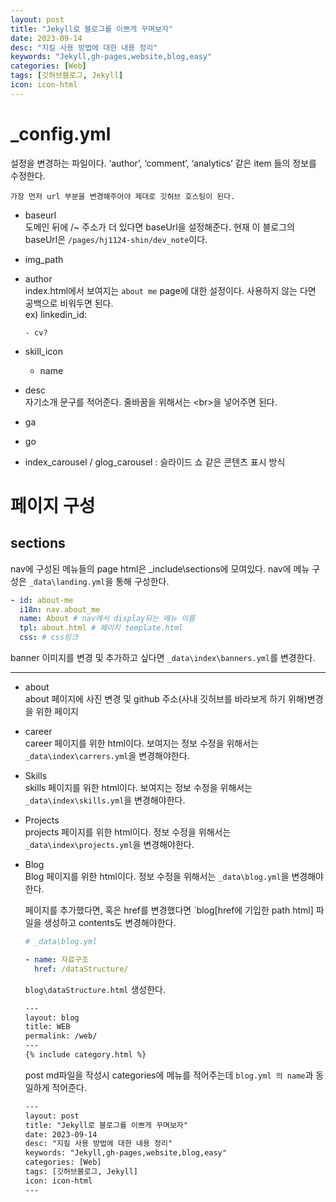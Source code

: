 ```yaml
---
layout: post
title: "Jekyll로 블로그를 이쁘게 꾸며보자"
date: 2023-09-14
desc: "지킬 사용 방법에 대한 내용 정리"
keywords: "Jekyll,gh-pages,website,blog,easy"
categories: [Web]
tags: [깃허브블로그, Jekyll]
icon: icon-html
---
```


# \_config.yml

설정을 변경하는 파일이다.
‘author’, ‘comment’, ‘analytics’ 같은 item 들의 정보를 수정한다.

`가장 먼저 url 부분을 변경해주어야 제대로 깃허브 호스팅이 된다.`

- baseurl  
  도메인 뒤에 /~ 주소가 더 있다면 baseUrl을 설정해준다. 현재 이 블로그의 baseUrl은 `/pages/hj1124-shin/dev_note`이다.

- img_path

- author  
  index.html에서 보여지는 `about me` page에 대한 설정이다. 사용하지 않는 다면 공백으로 비워두면 된다.  
  ex) linkedin_id:

      - cv?

- skill_icon

  - name

- desc  
   자기소개 문구를 적어준다. 줄바꿈을 위해서는 \<br>을 넣어주면 된다.

- ga

- go

- index_carousel / glog_carousel : 슬라이드 쇼 같은 콘텐츠 표시 방식

# 페이지 구성

## sections

nav에 구성된 메뉴들의 page html은 \_include\sections에 모여있다. nav에 메뉴 구성은 `_data\landing.yml`을 통해 구성한다.

```yml
- id: about-me
  i18n: nav.about_me
  name: About # nav에서 display되는 메뉴 이름
  tpl: about.html # 페이지 template.html
  css: # css링크
```

banner 이미지를 변경 및 추가하고 싶다면 `_data\index\banners.yml`를 변경한다.

---

- about  
  about 페이지에 사진 변경 및 github 주소(사내 깃허브를 바라보게 하기 위해)변경을 위한 페이지

- career  
  career 페이지를 위한 html이다. 보여지는 정보 수정을 위해서는 `_data\index\carrers.yml`을 변경해야한다.

- Skills  
  skills 페이지를 위한 html이다. 보여지는 정보 수정을 위해서는 `_data\index\skills.yml`을 변경해야한다.

- Projects  
   projects 페이지를 위한 html이다. 정보 수정을 위해서는 `_data\index\projects.yml`을 변경해야한다.

- Blog  
   Blog 페이지를 위한 html이다. 정보 수정을 위해서는 `_data\blog.yml`을 변경해야한다.

  페이지를 추가했다면, 혹은 href를 변경했다면 `blog\[href에 기입한 path html] 파일을 생성하고 contents도 변경해야한다.

  ```yml
  # _data\blog.yml

  - name: 자료구조
    href: /dataStructure/
  ```

  `blog\dataStructure.html` 생성한다.

  ```html
  ---  
  layout: blog  
  title: WEB  
  permalink: /web/  
  ---  
  {% include category.html %}  
  ```

  post md파일을 작성시 categories에 메뉴를 적어주는데 `blog.yml 의 name`과 동일하게 적어준다.

  ```html
  ---  
  layout: post  
  title: "Jekyll로 블로그를 이쁘게 꾸며보자"  
  date: 2023-09-14  
  desc: "지킬 사용 방법에 대한 내용 정리"  
  keywords: "Jekyll,gh-pages,website,blog,easy"  
  categories: [Web]  
  tags: [깃허브블로그, Jekyll]  
  icon: icon-html  
  ---
  ```

